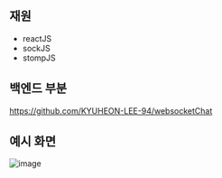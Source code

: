 ## 재원
- reactJS
- sockJS
- stompJS

## 백엔드 부분
https://github.com/KYUHEON-LEE-94/websocketChat

## 예시 화면
![image](https://github.com/KYUHEON-LEE-94/KYUHEON-LEE-94-websocketChat_Front/assets/101496219/8c37f608-88f2-4758-8c13-80be86988be4)
